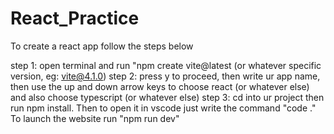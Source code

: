 # React_Practice

To create a react app follow the steps below

step 1: open terminal and run "npm create vite@latest (or whatever specific version, eg: vite@4.1.0)
step 2: press y to proceed, then write ur app name, then use the up and down arrow keys to choose react (or whatever else) and also choose typescript (or whatever else)
step 3: cd into ur project then run npm install. Then to open it in vscode just write the command "code ." To launch the website run "npm run dev"
